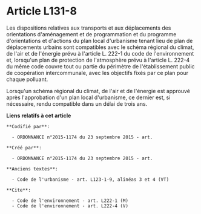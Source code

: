 # Article L131-8

Les dispositions relatives aux transports et aux déplacements des orientations d'aménagement et de programmation et du
programme d'orientations et d'actions du plan local d'urbanisme tenant lieu de plan de déplacements urbains sont compatibles
avec le schéma régional du climat, de l'air et de l'énergie prévu à l'article L. 222-1 du code de l'environnement et,
lorsqu'un plan de protection de l'atmosphère prévu à l'article L. 222-4 du même code couvre tout ou partie du périmètre de
l'établissement public de coopération intercommunale, avec les objectifs fixés par ce plan pour chaque polluant. 

Lorsqu'un schéma régional du climat, de l'air et de l'énergie est approuvé après l'approbation d'un plan local d'urbanisme,
ce dernier est, si nécessaire, rendu compatible dans un délai de trois ans.

**Liens relatifs à cet article**

	**Codifié par**:

	  - ORDONNANCE n°2015-1174 du 23 septembre 2015 - art.

	**Créé par**:

	  - ORDONNANCE n°2015-1174 du 23 septembre 2015 - art.

	**Anciens textes**:

	  - Code de l'urbanisme - art. L123-1-9, alinéas 3 et 4 (VT)

	**Cite**:

	  - Code de l'environnement - art. L222-1 (M)
	  - Code de l'environnement - art. L222-4 (V)

